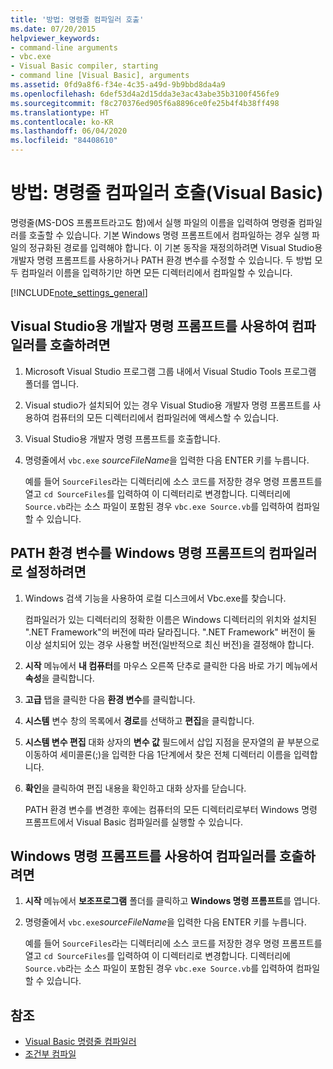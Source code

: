 ```yaml
---
title: '방법: 명령줄 컴파일러 호출'
ms.date: 07/20/2015
helpviewer_keywords:
- command-line arguments
- vbc.exe
- Visual Basic compiler, starting
- command line [Visual Basic], arguments
ms.assetid: 0fd9a8f6-f34e-4c35-a49d-9b9bbd8da4a9
ms.openlocfilehash: 6def53d4a2d15dda3e3ac43abe35b3100f456fe9
ms.sourcegitcommit: f8c270376ed905f6a8896ce0fe25b4f4b38ff498
ms.translationtype: HT
ms.contentlocale: ko-KR
ms.lasthandoff: 06/04/2020
ms.locfileid: "84408610"
---
```

# <a name="how-to-invoke-the-command-line-compiler-visual-basic"></a>방법: 명령줄 컴파일러 호출(Visual Basic)

명령줄(MS-DOS 프롬프트라고도 함)에서 실행 파일의 이름을 입력하여 명령줄 컴파일러를 호출할 수 있습니다. 기본 Windows 명령 프롬프트에서 컴파일하는 경우 실행 파일의 정규화된 경로를 입력해야 합니다. 이 기본 동작을 재정의하려면 Visual Studio용 개발자 명령 프롬프트를 사용하거나 PATH 환경 변수를 수정할 수 있습니다. 두 방법 모두 컴파일러 이름을 입력하기만 하면 모든 디렉터리에서 컴파일할 수 있습니다.

[!INCLUDE[note_settings_general](~/includes/note-settings-general-md.md)]

## <a name="to-invoke-the-compiler-using-the-developer-command-prompt-for-visual-studio"></a>Visual Studio용 개발자 명령 프롬프트를 사용하여 컴파일러를 호출하려면

1. Microsoft Visual Studio 프로그램 그룹 내에서 Visual Studio Tools 프로그램 폴더를 엽니다.

2. Visual studio가 설치되어 있는 경우 Visual Studio용 개발자 명령 프롬프트를 사용하여 컴퓨터의 모든 디렉터리에서 컴파일러에 액세스할 수 있습니다.

3. Visual Studio용 개발자 명령 프롬프트를 호출합니다.

4. 명령줄에서 `vbc.exe` *sourceFileName*을 입력한 다음 ENTER 키를 누릅니다.

    예를 들어 `SourceFiles`라는 디렉터리에 소스 코드를 저장한 경우 명령 프롬프트를 열고 `cd SourceFiles`를 입력하여 이 디렉터리로 변경합니다. 디렉터리에 `Source.vb`라는 소스 파일이 포함된 경우 `vbc.exe Source.vb`를 입력하여 컴파일할 수 있습니다.

## <a name="to-set-the-path-environment-variable-to-the-compiler-for-the-windows-command-prompt"></a>PATH 환경 변수를 Windows 명령 프롬프트의 컴파일러로 설정하려면

1. Windows 검색 기능을 사용하여 로컬 디스크에서 Vbc.exe를 찾습니다.

    컴파일러가 있는 디렉터리의 정확한 이름은 Windows 디렉터리의 위치와 설치된 ".NET Framework"의 버전에 따라 달라집니다. ".NET Framework" 버전이 둘 이상 설치되어 있는 경우 사용할 버전(일반적으로 최신 버전)을 결정해야 합니다.

2. **시작** 메뉴에서 **내 컴퓨터**를 마우스 오른쪽 단추로 클릭한 다음 바로 가기 메뉴에서 **속성**을 클릭합니다.

3. **고급** 탭을 클릭한 다음 **환경 변수**를 클릭합니다.

4. **시스템** 변수 창의 목록에서 **경로**를 선택하고 **편집**을 클릭합니다.

5. **시스템 변수 편집** 대화 상자의 **변수 값** 필드에서 삽입 지점을 문자열의 끝 부분으로 이동하여 세미콜론(;)을 입력한 다음 1단계에서 찾은 전체 디렉터리 이름을 입력합니다.

6. **확인**을 클릭하여 편집 내용을 확인하고 대화 상자를 닫습니다.

     PATH 환경 변수를 변경한 후에는 컴퓨터의 모든 디렉터리로부터 Windows 명령 프롬프트에서 Visual Basic 컴파일러를 실행할 수 있습니다.

## <a name="to-invoke-the-compiler-using-the-windows-command-prompt"></a>Windows 명령 프롬프트를 사용하여 컴파일러를 호출하려면

1. **시작** 메뉴에서 **보조프로그램** 폴더를 클릭하고 **Windows 명령 프롬프트**를 엽니다.

2. 명령줄에서 `vbc.exe`*sourceFileName*을 입력한 다음 ENTER 키를 누릅니다.

     예를 들어 `SourceFiles`라는 디렉터리에 소스 코드를 저장한 경우 명령 프롬프트를 열고 `cd SourceFiles`를 입력하여 이 디렉터리로 변경합니다. 디렉터리에 `Source.vb`라는 소스 파일이 포함된 경우 `vbc.exe Source.vb`를 입력하여 컴파일할 수 있습니다.

## <a name="see-also"></a>참조

- [Visual Basic 명령줄 컴파일러](index.md)
- [조건부 컴파일](../../programming-guide/program-structure/conditional-compilation.md)
